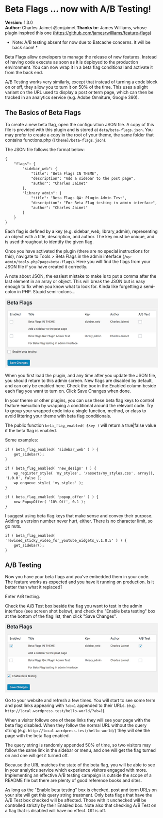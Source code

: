 # Beta Flags ... now with A/B Testing!
**Version:** 1.3.0<br />
**Author:** Charles Jaimet @cmjaimet
**Thanks to:** James Williams, whose plugin inspired this one
(https://github.com/jamesrwilliams/feature-flags)

* Note: A/B testing absent for now due to Batcache concerns. It will be back soon! *

Beta Flags allow developers to manage the release of new features. Instead of having code execute as soon as it is deployed to the production environment. You can now wrap it in a beta flag conditional and activate it from the back end.

A/B Testing works very similarly, except that instead of turning a code block on or off, they allow you to turn it on 50% of the time. This uses a slight variant on the URL used to display a post or term page, which can then be tracked in an analytics service (e.g. Adobe Omniture, Google 360).

## The Basics of Beta Flags
To create a new beta flag, open the configuration JSON file. A copy of this file is provided with this plugin and is stored at `data/beta-flags.json`. You may prefer to create a copy in the root of your theme, the same folder that contains functions.php (`[theme]/beta-flags.json`).

The JSON file follows the format below:
```
{
	"flags": {
		"sidebar_web": {
			"title": "Beta Flags IN THEME",
			"description": "Add a sidebar to the post page",
			"author": "Charles Jaimet"
		},
		"library_admin": {
			"title": "Beta Flags QA: Plugin Admin Test",
			"description": "For Beta Flag testing in admin interface",
			"author": "Charles Jaimet"
		}
	}
}
```

Each flag is defined by a key (e.g. sidebar_web, library_admin), representing an object with a title, description, and author. The key must be unique, and is used throughout to identify the given flag.

Once you have activated the plugin (there are no special instructions for this), navigate to Tools > Beta Flags in the admin interface (`/wp-admin/tools.php?page=beta-flags`). Here you will find the flags from your JSON file if you have created it correctly.

A note about JSON, the easiest mistake to make is to put a comma after the last element in an array or object. This will break the JSON but is easy enough to fix when you know what to look for. Kinda like forgetting a semi-colon in PHP. Stupid semi-colons...

![Admin Interface](images/screenshot1.jpg)

When you first load the plugin, and any time after you update the JSON file, you should return to this admin screen. New flags are disabled by default, and can only be enabled here. Check the box in the Enabled column beside each flag you want to turn on. Click Save Changes when done.

In your theme or other plugins, you can use these beta flag keys to control feature execution by wrapping a conditional around the relevant code. Try to group your wrapped code into a single function, method, or class to avoid littering your theme with beta flag conditionals.

The public function `beta_flag_enabled( $key )` will return a true|false value if the beta flag is enabled.

Some examples:
```
if ( beta_flag_enabled( 'sidebar_web' ) ) {
	get_sidebar();
}
```
```
if ( beta_flag_enabled( 'new_design' ) ) {
	wp_register_style( 'my_styles', '/assets/my_styles.css', array(), '1.0.0', false );
	wp_enqueue_style( 'my_styles' );
}
```
```
if ( beta_flag_enabled( 'popup_offer' ) ) {
	new PopupOffer( '10% Off', 0.1 );
}
```

I suggest using beta flag keys that make sense and convey their purpose. Adding a version number never hurt, either. There is no character limit, so go nuts.
```
if ( beta_flag_enabled( 'revised_sticky_video_for_youtube_widgets_v.1.0.5' ) ) {
	get_sidebar();
}
```

## A/B Testing

Now you have your beta flags and you've embedded them in your code. The feature works as expected and you have it running on production. Is it better than what it replaced?

Enter A/B testing.

Check the A/B Test box beside the flag you want to test in the admin interface (see screen shot below), and check the "Enable beta testing" box at the bottom of the flag list, then click "Save Changes".

![A/B Testing](images/screenshot2.jpg)

Go to your website and refresh a few times. You will start to see some term and post links appearing with `?ab=1` appended to their URLs. (e.g. `http://local.wordpress.test/hello-world/?ab=1`).

When a visitor follows one of these links they will see your page with the beta flag disabled. When they follow the normal URL without the query string (e.g. `http://local.wordpress.test/hello-world/`) they will see the page with the beta flag enabled.

The query string is randomly appended 50% of time, so two visitors may follow the same link in the sidebar or menu, and one will get the flag turned on and one will get it turned off.

Because the URL matches the state of the beta flag, you will be able to see in your analytics service which experience visitors engaged with more. Implementing an effective A/B testing campaign is outside the scope of a README file but there are plenty of good reference books and sites.

As long as the "Enable beta testing" box is checked, post and term URLs on your site will get this query string treatment. Only beta flags that have the A/B Test box checked will be affected. Those with it unchecked will be controlled strictly by their Enabled box. Note also that checking A/B Test on a flag that is disabled will have no effect. Off is off.
